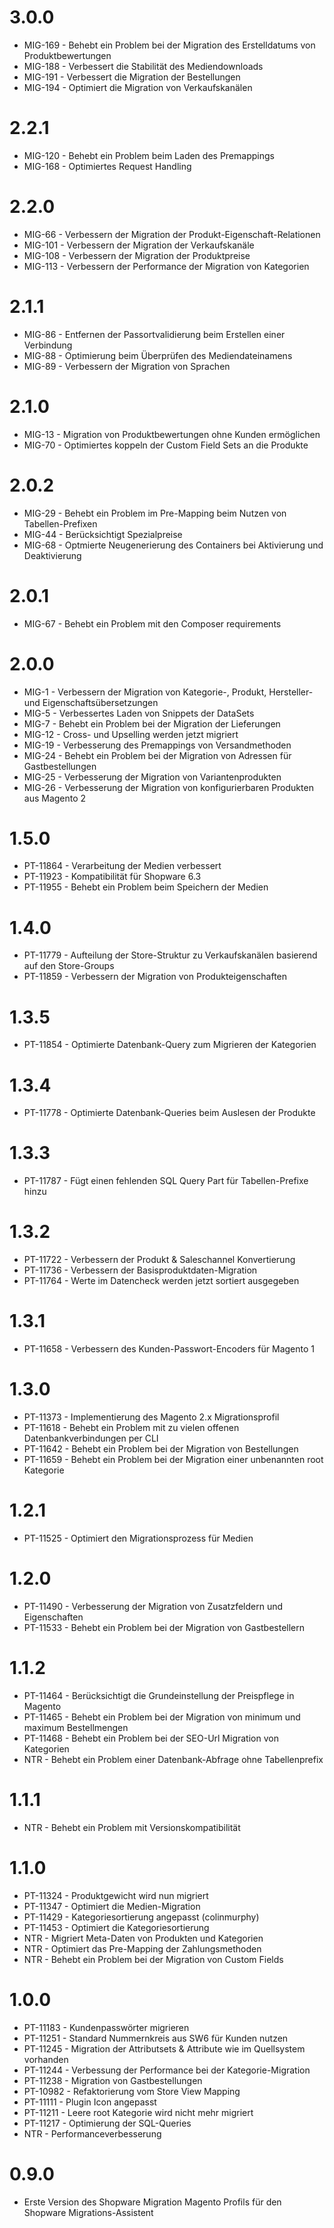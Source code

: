 # 3.0.0
- MIG-169 - Behebt ein Problem bei der Migration des Erstelldatums von Produktbewertungen
- MIG-188 - Verbessert die Stabilität des Mediendownloads
- MIG-191 - Verbessert die Migration der Bestellungen
- MIG-194 - Optimiert die Migration von Verkaufskanälen

# 2.2.1
- MIG-120 - Behebt ein Problem beim Laden des Premappings
- MIG-168 - Optimiertes Request Handling

# 2.2.0
- MIG-66 - Verbessern der Migration der Produkt-Eigenschaft-Relationen
- MIG-101 - Verbessern der Migration der Verkaufskanäle
- MIG-108 - Verbessern der Migration der Produktpreise
- MIG-113 - Verbessern der Performance der Migration von Kategorien

# 2.1.1
- MIG-86 - Entfernen der Passortvalidierung beim Erstellen einer Verbindung
- MIG-88 - Optimierung beim Überprüfen des Mediendateinamens
- MIG-89 - Verbessern der Migration von Sprachen

# 2.1.0
- MIG-13 - Migration von Produktbewertungen ohne Kunden ermöglichen
- MIG-70 - Optimiertes koppeln der Custom Field Sets an die Produkte

# 2.0.2
- MIG-29 - Behebt ein Problem im Pre-Mapping beim Nutzen von Tabellen-Prefixen
- MIG-44 - Berücksichtigt Spezialpreise
- MIG-68 - Optmierte Neugenerierung des Containers bei Aktivierung und Deaktivierung

# 2.0.1
- MIG-67 - Behebt ein Problem mit den Composer requirements

# 2.0.0
- MIG-1 - Verbessern der Migration von Kategorie-, Produkt, Hersteller- und Eigenschaftsübersetzungen
- MIG-5 - Verbessertes Laden von Snippets der DataSets
- MIG-7 - Behebt ein Problem bei der Migration der Lieferungen
- MIG-12 - Cross- und Upselling werden jetzt migriert
- MIG-19 - Verbesserung des Premappings von Versandmethoden
- MIG-24 - Behebt ein Problem bei der Migration von Adressen für Gastbestellungen
- MIG-25 - Verbesserung der Migration von Variantenprodukten
- MIG-26 - Verbesserung der Migration von konfigurierbaren Produkten aus Magento 2

# 1.5.0
- PT-11864 - Verarbeitung der Medien verbessert
- PT-11923 - Kompatibilität für Shopware 6.3
- PT-11955 - Behebt ein Problem beim Speichern der Medien

# 1.4.0
- PT-11779 - Aufteilung der Store-Struktur zu Verkaufskanälen basierend auf den Store-Groups
- PT-11859 - Verbessern der Migration von Produkteigenschaften

# 1.3.5
- PT-11854 - Optimierte Datenbank-Query zum Migrieren der Kategorien

# 1.3.4
- PT-11778 - Optimierte Datenbank-Queries beim Auslesen der Produkte

# 1.3.3
- PT-11787 - Fügt einen fehlenden SQL Query Part für Tabellen-Prefixe hinzu

# 1.3.2
- PT-11722 - Verbessern der Produkt & Saleschannel Konvertierung
- PT-11736 - Verbessern der Basisproduktdaten-Migration
- PT-11764 - Werte im Datencheck werden jetzt sortiert ausgegeben

# 1.3.1
- PT-11658 - Verbessern des Kunden-Passwort-Encoders für Magento 1

# 1.3.0
- PT-11373 - Implementierung des Magento 2.x Migrationsprofil
- PT-11618 - Behebt ein Problem mit zu vielen offenen Datenbankverbindungen per CLI
- PT-11642 - Behebt ein Problem bei der Migration von Bestellungen
- PT-11659 - Behebt ein Problem bei der Migration einer unbenannten root Kategorie

# 1.2.1
- PT-11525 - Optimiert den Migrationsprozess für Medien

# 1.2.0
- PT-11490 - Verbesserung der Migration von Zusatzfeldern und Eigenschaften
- PT-11533 - Behebt ein Problem bei der Migration von Gastbestellern

# 1.1.2
- PT-11464 - Berücksichtigt die Grundeinstellung der Preispflege in Magento
- PT-11465 - Behebt ein Problem bei der Migration von minimum und maximum Bestellmengen
- PT-11468 - Behebt ein Problem bei der SEO-Url Migration von Kategorien
- NTR - Behebt ein Problem einer Datenbank-Abfrage ohne Tabellenprefix

# 1.1.1
- NTR - Behebt ein Problem mit Versionskompatibilität

# 1.1.0
- PT-11324 - Produktgewicht wird nun migriert
- PT-11347 - Optimiert die Medien-Migration
- PT-11429 - Kategoriesortierung angepasst (colinmurphy)
- PT-11453 - Optimiert die Kategoriesortierung
- NTR - Migriert Meta-Daten von Produkten und Kategorien
- NTR - Optimiert das Pre-Mapping der Zahlungsmethoden
- NTR - Behebt ein Problem bei der Migration von Custom Fields

# 1.0.0
- PT-11183 - Kundenpasswörter migrieren
- PT-11251 - Standard Nummernkreis aus SW6 für Kunden nutzen
- PT-11245 - Migration der Attributsets & Attribute wie im Quellsystem vorhanden
- PT-11244 - Verbessung der Performance bei der Kategorie-Migration
- PT-11238 - Migration von Gastbestellungen
- PT-10982 - Refaktorierung vom Store View Mapping
- PT-11111 - Plugin Icon angepasst
- PT-11211 - Leere root Kategorie wird nicht mehr migriert
- PT-11217 - Optimierung der SQL-Queries
- NTR - Performanceverbesserung

# 0.9.0
- Erste Version des Shopware Migration Magento Profils für den Shopware Migrations-Assistent
